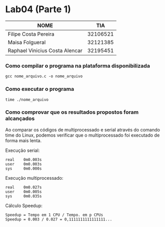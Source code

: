 # Lab04 (Parte 1)

|NOME                           |TIA                 |
|-------------------------------|--------------------|
|Filipe Costa Pereira           |32106521            |
|Maisa Folgueral                |32121385            |
|Raphael Vinicius Costa Alencar |32195451            |

### Como compilar o programa na plataforma disponibilizada
```
gcc nome_arquivo.c -o nome_arquivo
```

### Como executar o programa
```
time ./nome_arquivo
```

### Como comprovar que os resultados propostos foram alcançados
Ao comparar os códigos de multiprocessado e serial através do comando time do Linux, podemos verificar que o multiprocessado foi executado de forma mais lenta. <br/>

Execução serial:
```
real    0m0.003s
user    0m0.003s
sys     0m0.000s
```

Execução multiprocessado:
```
real    0m0.027s
user    0m0.005s
sys     0m0.035s
```

Cálculo Speedup:
```
Speedup = Tempo em 1 CPU / Tempo. em p CPUs
Speedup = 0.003 / 0.027 = 0,1111111111111111...
```
